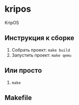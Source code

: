 # kripos
KripOS

## Инструкция к сборке

1. Собрать проект: `make build`
2. Запустить проект: `make qemu`

## Или просто

1. `make`

## Makefile